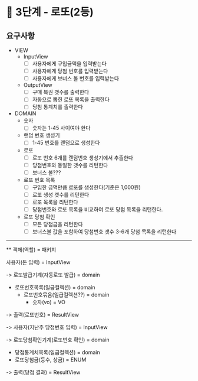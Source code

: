 # 🚀 3단계 - 로또(2등)

## 요구사항

* VIEW
  * InputView
    * [ ] 사용자에게 구입금액을 입력받는다
    * [ ] 사용자에게 당첨 번호를 입력받는다
    * [ ] 사용자에게 보너스 볼 번호를 입력받는다
  * OutputView
    * [ ] 구매 복권 갯수를 출력한다
    * [ ] 자동으로 뽑힌 로또 목록을 출력한다
    * [ ] 당첨 통계치를 출력한다
* DOMAIN
  * 숫자
    * [ ] 숫자는 1-45 사이여야 한다
  * 랜덤 번호 생성기
    * [ ] 1-45 번호를 랜덤으로 생성한다
  * 로또  
    * [ ] 로또 번호 6개를 랜덤번호 생성기에서 추출한다
    * [ ] 당첨번호와 동일한 갯수를 리턴한다
    * [ ] 보너스 볼???
  * 로또 번호 목록
    * [ ] 구입한 금액만큼 로또를 생성한다(기준은 1,000원)
    * [ ] 로또 생성 갯수를 리턴한다
    * [ ] 로또 목록을 리턴한다
    * [ ] 당첨번호와 로또 목록을 비교하여 로또 당첨 목록을 리턴한다.
  * 로또 당첨 확인
    * [ ] 모든 당첨금을 리턴한다
    * [ ] 보너스볼 값을 포함하여 당첨번호 갯수 3-6개 당첨 목록을 리턴한다
--------------------------------------------------------------------------

** 객체(역할) = 패키지

사용자(돈 입력) = InputView

-> 로또발급기계(자동로또 발급) = domain 
  - 로또번호목록(일급컬렉션) = domain
    - 로또번호묶음(일급컬렉션??) = domain
      - 숫자(vo) = VO

-> 출력(로또번호) = ResultView

-> 사용자(지난주 당첨번호 입력) = InputView

-> 로또당첨확인기계(로또번호 확인) = domain
  - 당첨통계치목록(일급컬렉션) = domain
  - 로또당첨금(등수, 상금) = ENUM

-> 출력(당첨 결과) = ResultView
